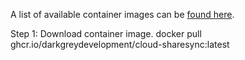 A list of available container images can be [found here](https://github.com/darkgreydevelopment/Cloud-ShareSync/pkgs/container/cloud-sharesync/versions).

Step 1: Download container image.
docker pull ghcr.io/darkgreydevelopment/cloud-sharesync:latest

